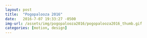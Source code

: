 ```yaml
---
layout: post
title:  "Pogopalooza 2016"
date:   2016-7-07 19:33:27 -0500
img-url: /assets/img/pogopalooza2016/pogopalooza2016_thumb.gif
categories: [motion, design]
---
```

